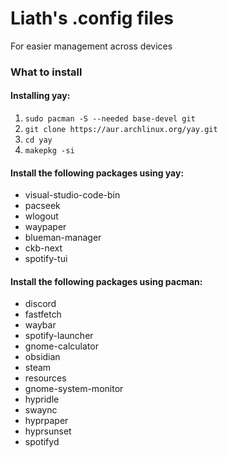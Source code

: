 # Liath's .config files
For easier management across devices

### What to install

#### Installing yay:
1. ``sudo pacman -S --needed base-devel git``
2. ``git clone https://aur.archlinux.org/yay.git``
3. ``cd yay``
4. ``makepkg -si``


#### Install the following packages using yay:
- visual-studio-code-bin
- pacseek
- wlogout
- waypaper
- blueman-manager
- ckb-next
- spotify-tui

#### Install the following packages using pacman:
- discord
- fastfetch
- waybar
- spotify-launcher
- gnome-calculator
- obsidian
- steam
- resources
- gnome-system-monitor
- hypridle
- swaync
- hyprpaper
- hyprsunset
- spotifyd
